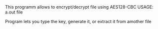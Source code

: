 This programm allows to encrypt/decrypt file using AES128-CBC
USAGE:
    a.out file

Program lets you type the key, generate it, or extract it from amother file
